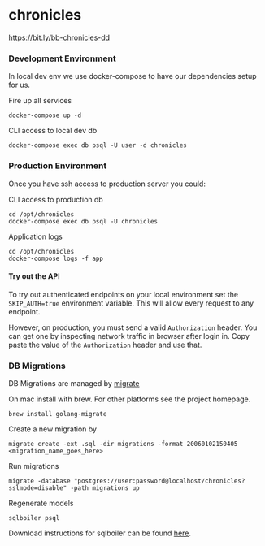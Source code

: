 # chronicles
https://bit.ly/bb-chronicles-dd

### Development Environment
In local dev env we use docker-compose to have our dependencies setup for us.

Fire up all services
```shell script
docker-compose up -d
```

CLI access to local dev db
```shell script
docker-compose exec db psql -U user -d chronicles
```

### Production Environment
Once you have ssh access to production server you could:

CLI access to production db
```shell script
cd /opt/chronicles
docker-compose exec db psql -U chronicles
```

Application logs
```shell script
cd /opt/chronicles
docker-compose logs -f app
```

#### Try out the API
To try out authenticated endpoints on your local environment set the `SKIP_AUTH=true` environment variable.
This will allow every request to any endpoint.

However, on production, you must send a valid `Authorization` header.
You can get one by inspecting network traffic in browser after login in. 
Copy paste the value of the `Authorization` header and use that.


### DB Migrations

DB Migrations are managed by [migrate](https://github.com/golang-migrate/migrate)

On mac install with brew. For other platforms see the project homepage.
```shell script
brew install golang-migrate
```

Create a new migration by
```shell script
migrate create -ext .sql -dir migrations -format 20060102150405 <migration_name_goes_here>
```

Run migrations
```shell script
migrate -database "postgres://user:password@localhost/chronicles?sslmode=disable" -path migrations up
```

Regenerate models

```shell script
sqlboiler psql
```

Download instructions for sqlboiler can be found [here](https://github.com/volatiletech/sqlboiler#download).

